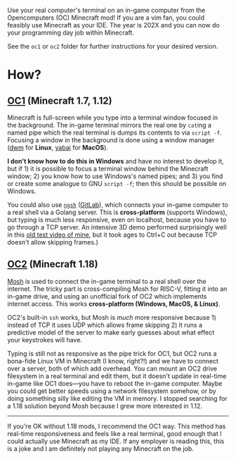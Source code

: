 Use your real computer's terminal on an in-game computer from the Opencomputers (OC) Minecraft mod! If you are a vim fan, you could feasibly use Minecraft as your IDE. The year is 202X and you can now do your programming day job within Minecraft.

See the `oc1` or `oc2` folder for further instructions for your desired version.

# How?
## [OC1](https://github.com/MightyPirates/OpenComputers) (Minecraft 1.7, 1.12)
Minecraft is full-screen while you type into a terminal window focused in the background. The in-game terminal mirrors the real one by `cat`ing a named pipe which the real terminal is dumps its contents to via `script -f`. Focusing a window in the background is done using a window manager ([dwm](https://dwm.suckless.org/) for __Linux__, [yabai](https://github.com/koekeishiya/yabai) for __MacOS__).

__I don't know how to do this in Windows__ and have no interest to develop it, but if 1) it is possible to focus a terminal window behind the Minecraft window; 2) you know how to use Windows's named pipes; and 3) you find or create some analogue to GNU `script -f`; then this should be possible on Windows.

You could also use [`ngsh`](https://oc.cil.li/topic/1753-ngsh-an-experimental-remote-shell-bridge-between-oc-and-unix-like-oses/) ([GitLab](https://gitlab.com/polyzium/ngsh/tree/master)), which connects your in-game computer to a real shell via a Golang server. This is __cross-platform__ (supports Windows), but typing is much less responsive, even on localhost, because you have to go through a TCP server. An intensive 3D demo performed surprisingly well in this [old test video of mine](https://youtu.be/WHZzNCMJ3Aw?si=wraVSzwTXTpQ2g1j&t=170), but it took ages to Ctrl+C out because TCP doesn't allow skipping frames.)

## [OC2](https://github.com/fnuecke/oc2) (Minecraft 1.18)
[Mosh](https://mosh.org/) is used to connect the in-game terminal to a real shell over the internet. The tricky part is cross-compiling Mosh for RISC-V, fitting it into an in-game drive, and using an unofficial fork of OC2 which implements internet access. This works __cross-platform (Windows, MacOS, & Linux)__.

OC2's built-in `ssh` works, but Mosh is _much_ more responsive because 1) instead of TCP it uses UDP which allows frame skipping 2) it runs a predictive model of the server to make early guesses about what effect your keystrokes will have.

Typing is still not as responsive as the pipe trick for OC1, but OC2 runs a bona-fide Linux VM in Minecraft (I know, right?!) and we have to connect over a server, both of which add overhead. You can mount an OC2 drive filesystem in a real terminal and edit them, but it doesn't update in real-time in-game like OC1 does—you have to reboot the in-game computer. Maybe you could get better speeds using a network filesystem somehow, or by doing something silly like editing the VM in memory. I stopped searching for a 1.18 solution beyond Mosh because I grew more interested in 1.12.

---

If you're OK without 1.18 mods, I recommend the OC1 way. This method has real-time responsiveness and feels like a real terminal, good enough that I could actually use Minecraft as my IDE. If any employer is reading this, this is a joke and I am definitely not playing any Minecraft on the job.
